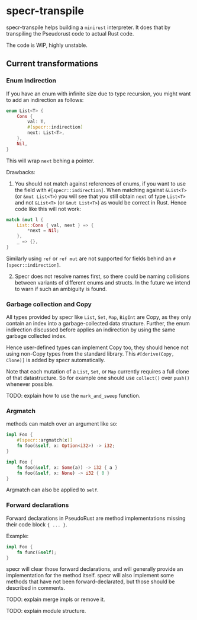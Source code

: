 # specr-transpile

specr-transpile helps building a `minirust` interpreter.
It does that by transpiling the Pseudorust code to actual Rust code.

The code is WIP, highly unstable.

## Current transformations

### Enum Indirection
If you have an enum with infinite size due to type recursion,
you might want to add an indirection as follows:
```rust
enum List<T> {
    Cons {
        val: T,
        #[specr::indirection]
        next: List<T>,
    },
    Nil,
}
```
This will wrap `next` behing a pointer.

Drawbacks:
1. You should not match against references of enums, if you want to use the field with `#[specr::indirection]`.
When matching against `&List<T>` (or `&mut List<T>`) you will see that you still obtain `next` of type `List<T>` and not `&List<T>` (or `&mut List<T>`) as would be correct in Rust.
Hence code like this will not work:
```rust
match &mut l {
    List::Cons { val, next } => {
        *next = Nil;
    },
    _ => {},
}
```
Similarly using `ref` or `ref mut` are not supported for fields behind an `#[specr::indirection]`.

2. Specr does not resolve names first, so there could be naming collisions between variants of different enums and structs.
In the future we intend to warn if such an ambiguity is found.

### Garbage collection and Copy
All types provided by specr like `List`, `Set`, `Map`, `BigInt` are Copy, as they only contain an index into a garbage-collected data structure.
Further, the enum indirection discussed before applies an indirection by using the same garbage collected index.

Hence user-defined types can implement Copy too, they should hence not using non-Copy types from the standard library.
This `#[derive(Copy, Clone)]` is added by specr automatically.

Note that each mutation of a `List`, `Set`, or `Map` currently requires a full clone of that datastructure.
So for example one should use `collect()` over `push()` whenever possible.

TODO: explain how to use the `mark_and_sweep` function.

### Argmatch
methods can match over an argument like so:
```rust
impl Foo {
    #[specr::argmatch(x)]
    fn foo(&self, x: Option<i32>) -> i32;
}

impl Foo {
    fn foo(&self, x: Some(a)) -> i32 { a }
    fn foo(&self, x: None) -> i32 { 0 }
}
```
Argmatch can also be applied to `self`.

### Forward declarations
Forward declarations in PseudoRust are method implementations missing their code block `{ ... }`.

Example:
```rust
impl Foo {
    fn func(&self);
}
```
specr will clear those forward declarations, and will generally provide an implementation for the method itself.
specr will also implement some methods that have not been forward-declarated, but those should be described in comments.

TODO: explain merge impls or remove it.

TODO: explain module structure.

